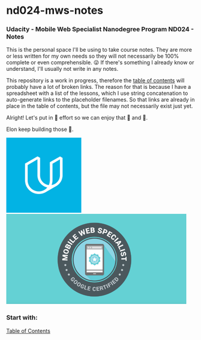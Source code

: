 # nd024-mws-notes

### Udacity - Mobile Web Specialist Nanodegree Program ND024 - Notes
This is the personal space I'll be using to take course notes. They are more or less written for my own needs so they will not necessarily be 100% complete or even comprehensible. :stuck_out_tongue_winking_eye: If there's something I already know or understand, I'll usually not write in any notes. 

This repository is a work in progress, therefore the [table of contents](ND024_TableOfContents.md) will probably have a lot of broken links. The reason for that is because I have a spreadsheet with a list of the lessons, which I use string concatenation to auto-generate links to the placeholder filenames. So that links are already in place in the table of contents, but the file may not necessarily exist just yet.

Alright! Let's put in :100: effort so we can enjoy that :beer: and  :sushi:.

Elon keep building those :rocket:.

<img src="/images/udacity_logo.png" alt="Udacity Logo" width="200px">
<img src="/images/google_mobile_web_specialist-e1504656218847.png" alt="Google Certificate for Mobile Web Specialist" width="480px">

### Start with:
[Table of Contents](ND024_TableOfContents.md)
